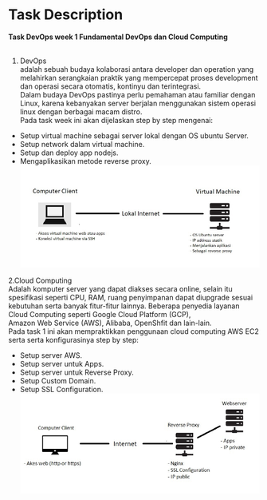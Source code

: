 # Task Description
**Task DevOps week 1 Fundamental DevOps dan Cloud Computing**<br><br>
1. DevOps <br>
 adalah sebuah budaya kolaborasi antara developer dan operation yang melahirkan serangkaian praktik yang mempercepat proses development dan operasi secara otomatis, kontinyu dan terintegrasi. <br>
 Dalam budaya DevOps pastinya perlu pemahaman atau familiar dengan Linux, karena kebanyakan server berjalan menggunakan sistem operasi linux dengan berbagai macam distro. <br>
 Pada task week ini akan dijelaskan step by step mengenai: <br>
* Setup virtual machine sebagai server lokal dengan OS ubuntu Server. <br>
* Setup network dalam virtual machine. <br>
* Setup dan deploy app nodejs. <br>
* Mengaplikasikan metode reverse proxy. <br>
![Gambar intro](intro1.jpg)<br>

2.Cloud Computing <br>
Adalah komputer server yang dapat diakses secara online, selain itu spesifikasi seperti CPU, RAM, ruang penyimpanan dapat diupgrade sesuai kebutuhan serta banyak fitur-fitur lainnya. Beberapa penyedia layanan Cloud Computing seperti Google Cloud Platform (GCP), <br>
Amazon Web Service (AWS), Alibaba, OpenShfit dan lain-lain. <br>
Pada task 1 ini akan mempraktikkan penggunaan cloud computing AWS EC2 serta serta konfigurasinya step by step: <br>
* Setup server AWS. <br>
* Setup server untuk Apps. <br>
* Setup server untuk Reverse Proxy. <br>
* Setup Custom Domain. <br>
* Setup SSL Configuration. <br>
![Gambar intro](intro2.jpg)<br>